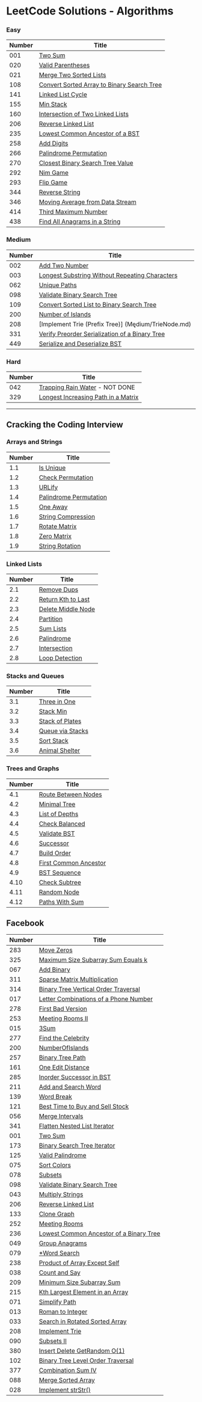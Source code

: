 # LeetCode Solutions - Algorithms

### Easy

|Number| Title |
|------|-------|
|001| [Two Sum](Easy/TwoSum.md)|
|020| [Valid Parentheses](Easy/ValidParen.md)
|021| [Merge Two Sorted Lists](Easy/MergeTwoSortedLists.md)
|108| [Convert Sorted Array to Binary Search Tree](Easy/ConvertSortedArrayToBST.md)
|141| [Linked List Cycle](Easy/LinkedListCycle.md)
|155| [Min Stack](Easy/MinStack.md)
|160| [Intersection of Two Linked Lists](IntersectionTwoLinkedLists.md)
|206| [Reverse Linked List](Easy/ReverseLinkedList.md)
|235| [Lowest Common Ancestor of a BST](Easy/LCABST.md)
|258| [Add Digits](Easy/AddDigits.md)|
|266| [Palindrome Permutation](Easy/PalindromePermutation.md)|
|270| [Closest Binary Search Tree Value](Easy/ClosestBST.md)
|292| [Nim Game](Easy/NimGame.md)|
|293| [Flip Game](Easy/FlipGame.md)|
|344| [Reverse String](Easy/ReverseString.md)|
|346| [Moving Average from Data Stream](Easy/MovingAverage.md)|
|414| [Third Maximum Number](Easy/ThirdMax.md)|
|438| [Find All Anagrams in a String](Easy/FindAnagrams.md)|

### Medium

| Number | Title |
|--------|--------|
|002| [Add Two Number](Medium/AddTwoNumbers.md)
|003| [Longest Substring Without Repeating Characters](Medium/LongestSubstring.md)
|062| [Unique Paths](Medium/UniquePaths.md)|
|098| [Validate Binary Search Tree](Medium/ValidateBST.md)|
|109| [Convert Sorted List to Binary Search Tree](Medium/ConvertSortedListToBST.md)|
|200| [Number of Islands](Medium/NumberOfIslands.md)|
|208| [Implement Trie (Prefix Tree)] (Mędium/TrieNode.md)|
|331| [Verify Preorder Serialization of a Binary Tree](Medium/PreorderBT.md)|
|449| [Serialize and Deserialize BST](Medium/SerializeDeserializeBST.md)|


### Hard
| Number | Title |
|--------|-------|
|042| [Trapping Rain Water](Hard/TrappingRainWater.md) - NOT DONE|
|329| [Longest Increasing Path in a Matrix](Hard/LongestIncreasingPath.md)|


------------------------------------------------------------------------


## Cracking the Coding Interview

### Arrays and Strings
| Number | Title |
|--------|-------|
|1.1| [Is Unique](CCI/ArraysAndStrings/IsUnique.md)
|1.2| [Check Permutation](CCI/ArraysAndStrings/CheckPermutation.md)
|1.3| [URLify](CCI/ArraysAndStrings/URLify.md)
|1.4| [Palindrome Permutation](CCI/ArraysAndStrings/PalindromePermutation.md)
|1.5| [One Away](CCI/ArraysAndStrings/OneAway.md)
|1.6| [String Compression](CCI/ArraysAndStrings/StringCompression.md)
|1.7| [Rotate Matrix](CCI/ArraysAndStrings/RotateMatrix.md)
|1.8| [Zero Matrix](CCI/ArraysAndStrings/ZeroMatrix.md)
|1.9| [String Rotation](CCI/ArraysAndStrings/StringRotation.md)

### Linked Lists
| Number | Title |
|--------|-------|
|2.1| [Remove Dups](CCI/LinkedLists/RemoveDups.md)
|2.2| [Return Kth to Last](CCI/LinkedLists/ReturnKthToLast.md)
|2.3| [Delete Middle Node](CCI/LinkedLists/DeleteMiddleNode.md)
|2.4| [Partition](CCI/LinkedLists/Partition.md)
|2.5| [Sum Lists](CCI/LinkedLists/SumLists.md)
|2.6| [Palindrome](CCI/LinkedLists/Palindrome.md)
|2.7| [Intersection](CCI/LinkedLists/Intersection.md)
|2.8| [Loop Detection](CCI/LinkedLists/LoopDetection.md)

### Stacks and Queues
| Number | Title |
|--------|-------|
|3.1| [Three in One](CCI/StacksAndQueues/ThreeInOne.md)
|3.2| [Stack Min](CCI/StacksAndQueues/StackMin.md)
|3.3| [Stack of Plates](CCI/StacksAndQueues/StackOfPlates.md)
|3.4| [Queue via Stacks](CCI/StacksAndQueues/QueueViaStacks.md)
|3.5| [Sort Stack](CCI/StacksAndQueues/SortStack.md)
|3.6| [Animal Shelter](CCI/StacksAndQueues/AnimalShelter.md)

### Trees and Graphs
| Number | Title |
|--------|-------|
|4.1| [Route Between Nodes](CCI/TreesAndGraphs/RouteBetweenNodes.md)
|4.2| [Minimal Tree](CCI/TreesAndGraphs/MinimalTree.md)
|4.3| [List of Depths](CCI/TreesAndGraphs/ListOfDepths.md)
|4.4| [Check Balanced](CCI/TreesAndGraphs/CheckBalanced.md)
|4.5| [Validate BST](CCI/TreesAndGraphs/ValidateBST.md)
|4.6| [Successor](CCI/TreesAndGraphs/Successor.md)
|4.7| [Build Order](CCI/TreesAndGraphs/BuildOrder.md)
|4.8| [First Common Ancestor](CCI/TreesAndGraphs/FirstCommonAncestor.md)
|4.9| [BST Sequence](CCI/TreesAndGraphs/BSTSequence.md)
|4.10| [Check Subtree](CCI/TreesAndGraphs/CheckSubtree.md)
|4.11| [Random Node](CCI/TreesAndGraphs/RandomNode.md)
|4.12| [Paths With Sum](CCI/TreesAndGraphs/PathsWithSum.md)

## Facebook
|Number| Title |
|------|-------|
|283| [Move Zeros](FB/MoveZeros.md)|
|325| [Maximum Size Subarray Sum Equals k](FB/MaxSubArray.md)|
|067| [Add Binary](FB/AddBinary.md)|
|311| [Sparse Matrix Multiplication](FB/MatrixMultiple.md)|
|314| [Binary Tree Vertical Order Traversal](FB/VerticalBST.md)|
|017| [Letter Combinations of a Phone Number](FB/LetterCombinations.md)|
|278| [First Bad Version](FB/FirstBadVersion.md)|
|253| [Meeting Rooms II](FB/MeetingRooms2.md)|
|015| [3Sum](FB/3Sum.md)|
|277| [Find the Celebrity](FB/FindCelebrity.md)|
|200| [NumberOfIslands](FB/NumOfIslands.md)|
|257| [Binary Tree Path](FB/BinaryTreePath.md)|
|161| [One Edit Distance](FB/OneEditDistance.md)|
|285| [Inorder Successor in BST](FB/InorderSuccessorBST.md)|
|211| [Add and Search Word](FB/AddSearchWord.md)|
|139| [Word Break](FB/WordBreak.md)|
|121| [Best Time to Buy and Sell Stock](FB/BestStockSell.md)|
|056| [Merge Intervals](FB/MergeIntervals.md)|
|341| [Flatten Nested List Iterator](FB/FlattenList.md)|
|001| [Two Sum](FB/TwoSum.md)|
|173| [Binary Search Tree Iterator](FB/BSTIterator.md)|
|125| [Valid Palindrome](FB/ValidPalindrome.md)|
|075| [Sort Colors](FB/SortColors.md)|
|078| [Subsets](FB/Subsets.md)|
|098| [Validate Binary Search Tree](FB/ValidBST.md)|
|043| [Multiply Strings](FB/MultiplyStrings.md)|
|206| [Reverse Linked List](FB/ReverseLinkedList.md)|
|133| [Clone Graph](FB/CloneGraphs.md)|
|252| [Meeting Rooms](FB/MeetingRooms.md)|
|236| [Lowest Common Ancestor of a Binary Tree](FB/LCABST.md)|
|049| [Group Anagrams](FB/GroupAnagrams.md)|
|079| [*Word Search](FB/WordSearch.md)|
|238| [Product of Array Except Self](FB/ProductOfArray.md)|
|038| [Count and Say](FB/CountSay.md)|
|209| [Minimum Size Subarray Sum](FB/MinSubarray.md)|
|215| [Kth Largest Element in an Array](FB/KthLargest.md)|
|071| [Simplify Path](FB/SimplifyPath.md)|
|013| [Roman to Integer](FB/Roman2Integer.md)|
|033| [Search in Rotated Sorted Array](FB/SearchRotatedArray.md)|
|208| [Implement Trie](FB/Trie.md)|
|090| [Subsets II](FB/Subsets2.md)|
|380| [Insert Delete GetRandom O(1)](FB/GetRandom.md)|
|102| [Binary Tree Level Order Traversal](FB/BinaryTreeLevelOrder.md)|
|377| [Combination Sum IV](FB/CombinationSumIV.md)|
|088| [Merge Sorted Array](FB/MergeSortedArray.md)|
|028| [Implement strStr()](FB/ImplementStrStr.md)|
